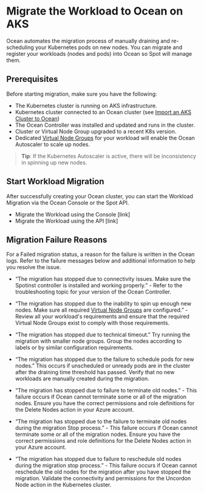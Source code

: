 <meta name=“robots” content=“noindex”>

#  Migrate the Workload to Ocean on AKS

Ocean automates the migration process of manually draining and re-scheduling your Kubernetes pods on new nodes. You can migrate and register your workloads (nodes and pods) into Ocean so Spot will manage them.

##  Prerequisites

Before starting migration, make sure you have the following:

*  The Kubernetes cluster is running on AKS infrastructure.
*  Kubernetes cluster connected to an Ocean cluster (see [Import an AKS Cluster to Ocean](https://docs.spot.io/ocean/getting-started/aks/?id=import-an-aks-cluster-to-ocean))
*  The Ocean Controller was installed and updated and runs in the cluster.
*  Cluster or Virtual Node Group upgraded to a recent K8s version.
*  Dedicated [Virtual Node Groups](https://docs.spot.io/ocean/features/vngs/?id=virtual-node-groups) for your workload will enable the Ocean Autoscaler to scale up nodes.

>**Tip**: If the Kubernetes Autoscaler is active, there will be inconsistency in spinning up new nodes.

##  Start Workload Migration

After successfully creating your Ocean cluster, you can start the Workload Migration via the Ocean Console or the Spot API.

*  Migrate the Workload using the Console [link]
*  Migrate the Workload using the API [link]
 
##  Migration Failure Reasons

For a Failed migration status, a reason for the failure is written in the Ocean logs. 
Refer to the failure messages below and additional information to help you resolve the issue.

*  “The migration has stopped due to connectivity issues. Make sure the Spotinst controller is installed and working properly.” - Refer to the troubleshooting topic for your version of the Ocean Controller.

*  “The migration has stopped due to the inability to spin up enough new nodes. Make sure all required [Virtual Node Groups](https://docs.spot.io/ocean/features/vngs/) are configured.” - Review all your workload's requirements and ensure that the required Virtual Node Groups exist to comply with those requirements.

*  “The migration has stopped due to technical timeout.” Try running the migration with smaller node groups. Group the nodes according to labels or by similar configuration requirements.

*  “The migration has stopped due to the failure to schedule pods for new nodes.” This occurs if unscheduled or unready pods are in the cluster after the draining time threshold has passed. Verify that no new workloads are manually created during the migration.

*  “The migration has stopped due to failure to terminate old nodes.” - This failure occurs if Ocean cannot terminate some or all of the migration nodes. Ensure you have the correct permissions and role definitions for the Delete Nodes action in your Azure account.

*  “The migration has stopped due to the failure to terminate old nodes during the migration Stop process.”  - This failure occurs if Ocean cannot terminate some or all of the migration nodes. Ensure you have the correct permissions and role definitions for the Delete Nodes action in your Azure account.

*  “The migration has stopped due to failure to reschedule old nodes during the migration stop process.” - This failure occurs if Ocean cannot reschedule the old nodes for the migration after you have stopped the migration. Validate the connectivity and permissions for the Uncordon Node action in the Kubernetes cluster.
